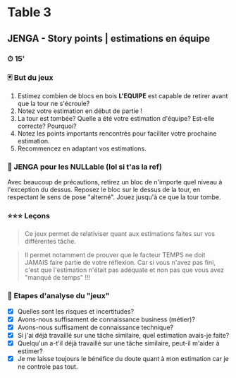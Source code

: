 # Table 3
## JENGA - Story points | estimations en équipe

### ⏱ 15' 

### 🃏 But du jeux
1. Estimez combien de blocs en bois **L'EQUIPE** est capable de retirer avant que la tour ne s'écroule? 
2. Notez votre estimation en début de partie !
3. La tour est tombée? Quelle a été votre estimation d'équipe? Est-elle correcte? Pourquoi?
4. Notez les points importants rencontrés pour faciliter votre prochaine estimation.
5. Recommencez en adaptant vos estimations.

### 💩 JENGA pour les NULLable<T> (lol si t'as la ref)
Avec beaucoup de précautions, retirez un bloc de n'importe quel niveau à l'exception du dessus.
Reposez le bloc sur le dessus de la tour, en respectant le sens de pose "alterné".
Jouez jusqu'à ce que la tour tombe. 


### ⭐⭐⭐ Leçons

> Ce jeux permet de relativiser quant aux estimations faites sur vos différentes tâche.
  
> Il permet notamment de prouver que le facteur TEMPS ne doit JAMAIS faire partie de votre réflexion. Car si vous n'avez pas fini, c'est que l'estimation n'était pas adéquate et non pas que vous avez "manqué de temps" !!!

### 🔑 Etapes d'analyse du "jeux" 
- [x] Quelles sont les risques et incertitudes?
- [x] Avons-nous suffisament de connaissance business (métier)? 
- [x] Avons-nous suffisament de connaissance technique? 
- [x] Si j'ai déjà travaillé sur une tâche similaire, quel estimation avais-je faite? 
- [x] Quelqu'un a-t'il déjà travaillé sur une tâche similaire, peut-il m'aider à estimer?
- [x] Je me laisse toujours le bénéfice du doute quant à mon estimation car je ne controle pas tout.
